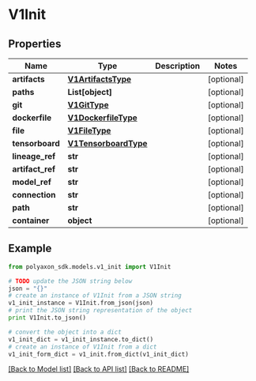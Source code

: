 # V1Init


## Properties
Name | Type | Description | Notes
------------ | ------------- | ------------- | -------------
**artifacts** | [**V1ArtifactsType**](V1ArtifactsType.md) |  | [optional] 
**paths** | **List[object]** |  | [optional] 
**git** | [**V1GitType**](V1GitType.md) |  | [optional] 
**dockerfile** | [**V1DockerfileType**](V1DockerfileType.md) |  | [optional] 
**file** | [**V1FileType**](V1FileType.md) |  | [optional] 
**tensorboard** | [**V1TensorboardType**](V1TensorboardType.md) |  | [optional] 
**lineage_ref** | **str** |  | [optional] 
**artifact_ref** | **str** |  | [optional] 
**model_ref** | **str** |  | [optional] 
**connection** | **str** |  | [optional] 
**path** | **str** |  | [optional] 
**container** | **object** |  | [optional] 

## Example

```python
from polyaxon_sdk.models.v1_init import V1Init

# TODO update the JSON string below
json = "{}"
# create an instance of V1Init from a JSON string
v1_init_instance = V1Init.from_json(json)
# print the JSON string representation of the object
print V1Init.to_json()

# convert the object into a dict
v1_init_dict = v1_init_instance.to_dict()
# create an instance of V1Init from a dict
v1_init_form_dict = v1_init.from_dict(v1_init_dict)
```
[[Back to Model list]](../README.md#documentation-for-models) [[Back to API list]](../README.md#documentation-for-api-endpoints) [[Back to README]](../README.md)


